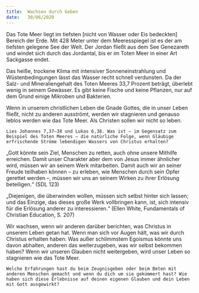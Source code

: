 ```yaml
---
title:  Wachsen durch Geben
date:   30/06/2020
---
```


Das Tote Meer liegt im tiefsten [nicht von Wasser oder Eis bedeckten] Bereich der Erde. Mit 428 Meter unter dem Meeresspiegel ist es der am tiefsten gelegene See der Welt. Der Jordan fließt aus dem See Genezareth und windet sich durch das Jordantal, bis er im Toten Meer in einer Art Sackgasse endet.

Das heiße, trockene Klima mit intensiver Sonneneinstrahlung und Wüstenbedingungen lässt das Wasser recht schnell verdunsten. Da der Salz- und Mineraliengehalt des Toten Meeres 33,7 Prozent beträgt, überlebt wenig in seinem Gewässer. Es gibt keine Fische und keine Pflanzen, nur auf dem Grund einige Mikroben und Bakterien.

Wenn in unserem christlichen Leben die Gnade Gottes, die in unser Leben fließt, nicht zu anderen ausströmt, werden wir stagnieren und genauso leblos werden wie das Tote Meer. Als Christen sollen wir nicht so leben.

`Lies Johannes 7,37–38 und Lukas 6,38. Was ist – im Gegensatz zum Beispiel des Toten Meeres – die natürliche Folge, wenn Gläubige erfrischende Ströme lebendigen Wassers von Christus erhalten?`

„Gott könnte sein Ziel, Menschen zu retten, auch ohne unsere Mithilfe erreichen. Damit unser Charakter aber dem von Jesus immer ähnlicher wird, müssen wir an seinem Werk mitarbeiten. Damit auch wir an seiner Freude teilhaben können – zu erleben, wie Menschen durch sein Opfer gerettet werden –, müssen wir uns an seinem Wirken zu ihrer Erlösung beteiligen.“ (SDL 123)

„Diejenigen, die überwinden wollen, müssen sich selbst hinter sich lassen; und das Einzige, das dieses große Werk vollbringen kann, ist, sich intensiv für die Erlösung anderer zu interessieren.“ (Ellen White, Fundamentals of Christian Education, S. 207)

Wir wachsen, wenn wir anderen darüber berichten, was Christus in unserem Leben getan hat. Wenn man sich vor Augen hält, was wir durch Christus erhalten haben: Was außer schlimmstem Egoismus könnte uns davon abhalten, anderen das weiterzugeben, was wir selbst bekommen haben? Wenn wir unseren Glauben nicht weitergeben, wird unser Leben so stagnieren wie das Tote Meer.

`Welche Erfahrungen hast du beim Zeugnisgeben oder beim Beten mit anderen Menschen gemacht und wenn du dich um sie gekümmert hast? Wie haben sich diese Erlebnisse auf deinen eigenen Glauben und dein Leben mit Gott ausgewirkt?`